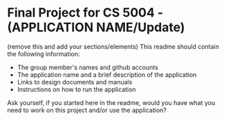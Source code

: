 # Final Project for CS 5004 - (APPLICATION NAME/Update)

(remove this and add your sections/elements)
This readme should contain the following information: 

* The group member's names and github accounts
* The application name and a brief description of the application
* Links to design documents and manuals
* Instructions on how to run the application

Ask yourself, if you started here in the readme, would you have what you need to work on this project and/or use the application?